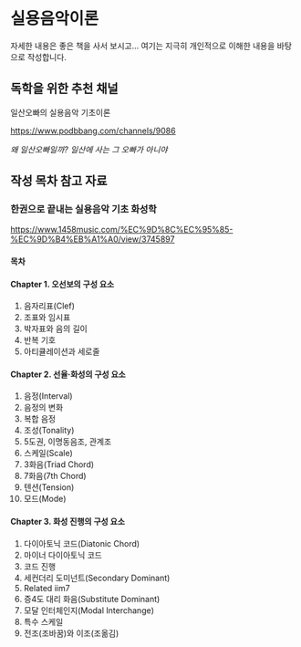# 실용음악이론

자세한 내용은 좋은 책을 사서 보시고... 여기는 지극히 개인적으로 이해한 내용을 바탕으로 작성합니다.


## 독학을 위한 추천 채널

일산오빠의 실용음악 기초이론

https://www.podbbang.com/channels/9086

_왜 일산오빠일까? 일산에 사는 그 오빠가 아니야_



## 작성 목차 참고 자료

### 한권으로 끝내는 실용음악 기초 화성학

https://www.1458music.com/%EC%9D%8C%EC%95%85-%EC%9D%B4%EB%A1%A0/view/3745897

#### 목차 

#### Chapter 1. 오선보의 구성 요소

01. 음자리표(Clef)
02. 조표와 임시표
03. 박자표와 음의 길이
04. 반복 기호
05. 아티큘레이션과 세로줄


#### Chapter 2. 선율·화성의 구성 요소

01. 음정(Interval)
02. 음정의 변화
03. 복합 음정
04. 조성(Tonality)
05. 5도권, 이명동음조, 관계조
06. 스케일(Scale)
07. 3화음(Triad Chord)
08. 7화음(7th Chord)
09. 텐션(Tension)
10. 모드(Mode)

#### Chapter 3. 화성 진행의 구성 요소

01. 다이아토닉 코드(Diatonic Chord)
02. 마이너 다이아토닉 코드
03. 코드 진행
04. 세컨더리 도미넌트(Secondary Dominant)
05. Related iim7
06. 증4도 대리 화음(Substitute Dominant)
07. 모달 인터체인지(Modal Interchange)
08. 특수 스케일
09. 전조(조바꿈)와 이조(조옮김)

